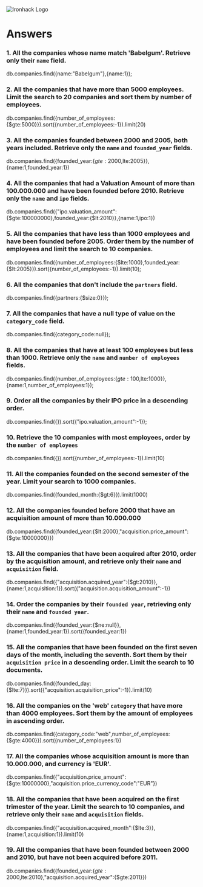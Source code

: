 ![Ironhack Logo](https://i.imgur.com/1QgrNNw.png)

# Answers

### 1. All the companies whose name match 'Babelgum'. Retrieve only their `name` field.

<!-- Your Code Goes Here -->
db.companies.find({name:"Babelgum"},{name:1});

### 2. All the companies that have more than 5000 employees. Limit the search to 20 companies and sort them by **number of employees**.

db.companies.find({number_of_employees:{$gte:5000}}).sort({number_of_employees:-1}).limit(20)
<!-- Your Code Goes Here -->

### 3. All the companies founded between 2000 and 2005, both years included. Retrieve only the `name` and `founded_year` fields.

db.companies.find({founded_year:{$gte:2000,$lte:2005}},{name:1,founded_year:1})

<!-- Your Code Goes Here -->

### 4. All the companies that had a Valuation Amount of more than 100.000.000 and have been founded before 2010. Retrieve only the `name` and `ipo` fields.

db.companies.find({"ipo.valuation_amount":{$gte:100000000},founded_year:{$lt:2010}},{name:1,ipo:1})
<!-- Your Code Goes Here -->

### 5. All the companies that have less than 1000 employees and have been founded before 2005. Order them by the number of employees and limit the search to 10 companies.

db.companies.find({number_of_employees:{$lte:1000},founded_year:{$lt:2005}}).sort({number_of_employees:-1}).limit(10);
<!-- Your Code Goes Here -->

### 6. All the companies that don't include the `partners` field.

<!-- Your Code Goes Here -->
db.companies.find({partners:{$size:0}});

### 7. All the companies that have a null type of value on the `category_code` field.

<!-- Your Code Goes Here -->
db.companies.find({category_code:null});
### 8. All the companies that have at least 100 employees but less than 1000. Retrieve only the `name` and `number of employees` fields.

<!-- Your Code Goes Here -->
db.companies.find({number_of_employees:{$gte:100,$lte:1000}},{name:1,number_of_employees:1});

### 9. Order all the companies by their IPO price in a descending order.

<!-- Your Code Goes Here -->
db.companies.find({}).sort({"ipo.valuation_amount":-1});

### 10. Retrieve the 10 companies with most employees, order by the `number of employees`

<!-- Your Code Goes Here -->
db.companies.find({}).sort({number_of_employees:-1}).limit(10)

### 11. All the companies founded on the second semester of the year. Limit your search to 1000 companies.

<!-- Your Code Goes Here -->
db.companies.find({founded_month:{$gt:6}}).limit(1000)

### 12. All the companies founded before 2000 that have an acquisition amount of more than 10.000.000

<!-- Your Code Goes Here -->
db.companies.find({founded_year:{$lt:2000},"acquisition.price_amount":{$gte:10000000}})

### 13. All the companies that have been acquired after 2010, order by the acquisition amount, and retrieve only their `name` and `acquisition` field.
db.companies.find({"acquisition.acquired_year":{$gt:2010}},{name:1,acquisition:1}).sort({"acquisition.acquisition_amount":-1})
<!-- Your Code Goes Here -->

### 14. Order the companies by their `founded year`, retrieving only their `name` and `founded year`.

<!-- Your Code Goes Here -->
db.companies.find({founded_year:{$ne:null}},{name:1,founded_year:1}).sort({founded_year:1})

### 15. All the companies that have been founded on the first seven days of the month, including the seventh. Sort them by their `acquisition price` in a descending order. Limit the search to 10 documents.

<!-- Your Code Goes Here -->
db.companies.find({founded_day:{$lte:7}}).sort({"acquisition.acquisition_price":-1}).limit(10)
### 16. All the companies on the 'web' `category` that have more than 4000 employees. Sort them by the amount of employees in ascending order.

<!-- Your Code Goes Here -->
db.companies.find({category_code:"web",number_of_employees:{$gte:4000}}).sort({number_of_employees:1})

### 17. All the companies whose acquisition amount is more than 10.000.000, and currency is 'EUR'.

<!-- Your Code Goes Here -->
db.companies.find({"acquisition.price_amount":{$gte:10000000},"acquisition.price_currency_code":"EUR"})

### 18. All the companies that have been acquired on the first trimester of the year. Limit the search to 10 companies, and retrieve only their `name` and `acquisition` fields.

<!-- Your Code Goes Here -->
db.companies.find({"acquisition.acquired_month":{$lte:3}},{name:1,acquisition:1}).limit(10)

### 19. All the companies that have been founded between 2000 and 2010, but have not been acquired before 2011.

<!-- Your Code Goes Here -->
db.companies.find({founded_year:{$gte:2000,$lte:2010},"acquisition.acquired_year":{$gte:2011}})
